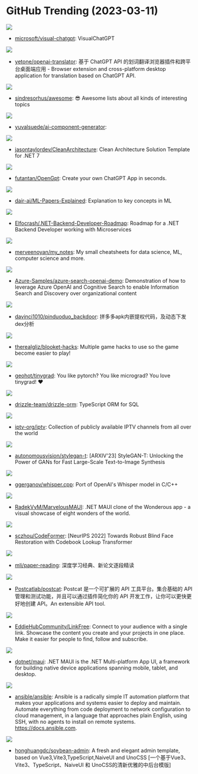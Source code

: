 # GitHub Trending (2023-03-11)

![](https://img.shields.io/badge/Python-New%204-green?style=flat-square&logo=appveyor)
- [microsoft/visual-chatgpt](https://github.com/microsoft/visual-chatgpt): VisualChatGPT

![](https://img.shields.io/badge/TypeScript-New%201-green?style=flat-square&logo=appveyor)
- [yetone/openai-translator](https://github.com/yetone/openai-translator): 基于 ChatGPT API 的划词翻译浏览器插件和跨平台桌面端应用 - Browser extension and cross-platform desktop application for translation based on ChatGPT API.

![](https://img.shields.io/badge/none-New%20376-green?style=flat-square&logo=appveyor)
- [sindresorhus/awesome](https://github.com/sindresorhus/awesome): 😎 Awesome lists about all kinds of interesting topics

![](https://img.shields.io/badge/TypeScript-New%20172-green?style=flat-square&logo=appveyor)
- [yuvalsuede/ai-component-generator](https://github.com/yuvalsuede/ai-component-generator): 

![](https://img.shields.io/badge/C%23-New%2034-green?style=flat-square&logo=appveyor)
- [jasontaylordev/CleanArchitecture](https://github.com/jasontaylordev/CleanArchitecture): Clean Architecture Solution Template for .NET 7

![](https://img.shields.io/badge/TypeScript-New%20220-green?style=flat-square&logo=appveyor)
- [futantan/OpenGpt](https://github.com/futantan/OpenGpt): Create your own ChatGPT App in seconds.

![](https://img.shields.io/badge/none-New%20131-green?style=flat-square&logo=appveyor)
- [dair-ai/ML-Papers-Explained](https://github.com/dair-ai/ML-Papers-Explained): Explanation to key concepts in ML

![](https://img.shields.io/badge/none-New%20111-green?style=flat-square&logo=appveyor)
- [Elfocrash/.NET-Backend-Developer-Roadmap](https://github.com/Elfocrash/.NET-Backend-Developer-Roadmap): Roadmap for a .NET Backend Developer working with Microservices

![](https://img.shields.io/badge/none-New%20162-green?style=flat-square&logo=appveyor)
- [merveenoyan/my_notes](https://github.com/merveenoyan/my_notes): My small cheatsheets for data science, ML, computer science and more.

![](https://img.shields.io/badge/Python-New%2038-green?style=flat-square&logo=appveyor)
- [Azure-Samples/azure-search-openai-demo](https://github.com/Azure-Samples/azure-search-openai-demo): Demonstration of how to leverage Azure OpenAI and Cognitive Search to enable Information Search and Discovery over organizational content

![](https://img.shields.io/badge/none-New%20734-green?style=flat-square&logo=appveyor)
- [davinci1010/pinduoduo_backdoor](https://github.com/davinci1010/pinduoduo_backdoor): 拼多多apk内嵌提权代码，及动态下发dex分析

![](https://img.shields.io/badge/JavaScript-New%2013-green?style=flat-square&logo=appveyor)
- [therealgliz/blooket-hacks](https://github.com/therealgliz/blooket-hacks): Multiple game hacks to use so the game become easier to play!

![](https://img.shields.io/badge/Python-New%2082-green?style=flat-square&logo=appveyor)
- [geohot/tinygrad](https://github.com/geohot/tinygrad): You like pytorch? You like micrograd? You love tinygrad! ❤️

![](https://img.shields.io/badge/TypeScript-New%20153-green?style=flat-square&logo=appveyor)
- [drizzle-team/drizzle-orm](https://github.com/drizzle-team/drizzle-orm): TypeScript ORM for SQL

![](https://img.shields.io/badge/JavaScript-New%2086-green?style=flat-square&logo=appveyor)
- [iptv-org/iptv](https://github.com/iptv-org/iptv): Collection of publicly available IPTV channels from all over the world

![](https://img.shields.io/badge/none-New%2026-green?style=flat-square&logo=appveyor)
- [autonomousvision/stylegan-t](https://github.com/autonomousvision/stylegan-t): [ARXIV'23] StyleGAN-T: Unlocking the Power of GANs for Fast Large-Scale Text-to-Image Synthesis

![](https://img.shields.io/badge/C-New%20541-green?style=flat-square&logo=appveyor)
- [ggerganov/whisper.cpp](https://github.com/ggerganov/whisper.cpp): Port of OpenAI's Whisper model in C/C++

![](https://img.shields.io/badge/C%23-New%2055-green?style=flat-square&logo=appveyor)
- [RadekVyM/MarvelousMAUI](https://github.com/RadekVyM/MarvelousMAUI): .NET MAUI clone of the Wonderous app - a visual showcase of eight wonders of the world.

![](https://img.shields.io/badge/Python-New%2090-green?style=flat-square&logo=appveyor)
- [sczhou/CodeFormer](https://github.com/sczhou/CodeFormer): [NeurIPS 2022] Towards Robust Blind Face Restoration with Codebook Lookup Transformer

![](https://img.shields.io/badge/none-New%20147-green?style=flat-square&logo=appveyor)
- [mli/paper-reading](https://github.com/mli/paper-reading): 深度学习经典、新论文逐段精读

![](https://img.shields.io/badge/JavaScript-New%20134-green?style=flat-square&logo=appveyor)
- [Postcatlab/postcat](https://github.com/Postcatlab/postcat): Postcat 是一个可扩展的 API 工具平台。集合基础的 API 管理和测试功能，并且可以通过插件简化你的 API 开发工作，让你可以更快更好地创建 API。An extensible API tool.

![](https://img.shields.io/badge/JavaScript-New%208-green?style=flat-square&logo=appveyor)
- [EddieHubCommunity/LinkFree](https://github.com/EddieHubCommunity/LinkFree): Connect to your audience with a single link. Showcase the content you create and your projects in one place. Make it easier for people to find, follow and subscribe.

![](https://img.shields.io/badge/C%23-New%2034-green?style=flat-square&logo=appveyor)
- [dotnet/maui](https://github.com/dotnet/maui): .NET MAUI is the .NET Multi-platform App UI, a framework for building native device applications spanning mobile, tablet, and desktop.

![](https://img.shields.io/badge/Python-New%2013-green?style=flat-square&logo=appveyor)
- [ansible/ansible](https://github.com/ansible/ansible): Ansible is a radically simple IT automation platform that makes your applications and systems easier to deploy and maintain. Automate everything from code deployment to network configuration to cloud management, in a language that approaches plain English, using SSH, with no agents to install on remote systems. https://docs.ansible.com.

![](https://img.shields.io/badge/Vue-New%2021-green?style=flat-square&logo=appveyor)
- [honghuangdc/soybean-admin](https://github.com/honghuangdc/soybean-admin): A fresh and elegant admin template, based on Vue3,Vite3,TypeScript,NaiveUI and UnoCSS [一个基于Vue3、Vite3、TypeScript、NaiveUI 和 UnoCSS的清新优雅的中后台模版]


